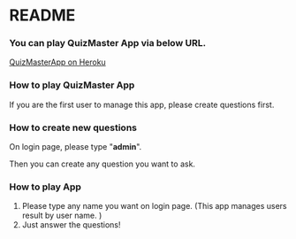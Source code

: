 # README


### You can play QuizMaster App via below URL. 
[QuizMasterApp on Heroku](https://thawing-plains-96119.herokuapp.com/login)


### How to play QuizMaster App

If you are the first user to manage this app, please create questions first. 


### How to create new questions

On login page, please type "**admin**". 

Then you can create any question you want to ask. 


### How to play App

1. Please type any name you want on login page. (This app manages users result by user name. )
2. Just answer the questions!
